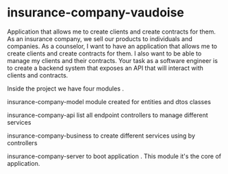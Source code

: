 # insurance-company-vaudoise
Application that allows me to create clients and create contracts for them.
As an insurance company, we sell our products to individuals and companies. As a
counselor, I want to have an application that allows me to create clients and create contracts
for them. I also want to be able to manage my clients and their contracts.
Your task as a software engineer is to create a backend system that exposes an API that will
interact with clients and contracts.

Inside the project we have four modules .

insurance-company-model
module created for entities and dtos classes 

insurance-company-api 
list all endpoint controllers to manage different services 

insurance-company-business 
to create different services using by controllers 

insurance-company-server
to boot application . This module it's the core of application. 

